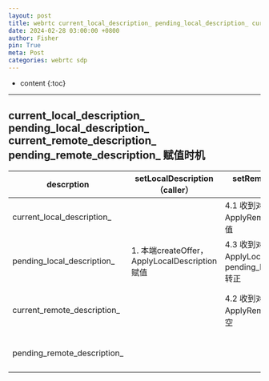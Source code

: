 ```yaml
---
layout: post
title: webrtc current_local_description_ pending_local_description_ current_remote_description_ pending_remote_description_ 赋值时机
date: 2024-02-28 03:00:00 +0800
author: Fisher
pin: True
meta: Post
categories: webrtc sdp
---
```



* content
{:toc}

---

## current_local_description_ pending_local_description_ current_remote_description_ pending_remote_description_ 赋值时机

| descrption                  | setLocalDescription（caller）                  | setRemoteDescription（caller）                               | setLocalDescription（callee）                                | setRemoteDescription（callee）                      |
| --------------------------- | ---------------------------------------------- | ------------------------------------------------------------ | ------------------------------------------------------------ | --------------------------------------------------- |
| current_local_description_  |                                                | 4.1 收到对方的anwersdp， ApplyRemoteDescription赋值          | 3.1 创建ansersdp，ApplyLocalDescription赋值                  |                                                     |
| pending_local_description_  | 1. 本端createOffer，ApplyLocalDescription 赋值 | 4.3 收到对方的anwersdp，ApplyLocalDescription，pending_local_description_转正 | 3.2 创建ansersdp，ApplyLocalDescription 清空                 |                                                     |
| current_remote_description_ |                                                | 4.2 收到对方的anwersdp， ApplyRemoteDescription清空          | 3.3 创建ansersdp，ApplyLocalDescription，pending_remote_description_转正 |                                                     |
| pending_remote_description_ |                                                |                                                              |                                                              | 2. 远端收到createOffer，ApplyRemoteDescription 赋值 |
